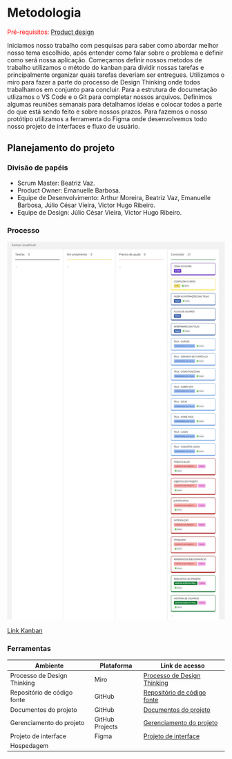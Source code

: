 
# Metodologia

<span style="color:red">Pré-requisitos: <a href="03-Product-design.md"> Product design</a></span>


Iniciamos nosso trabalho com pesquisas para saber como abordar melhor nosso tema escolhido, após entender como falar sobre o problema e definir como será nossa aplicação. Começamos definir nossos metodos de trabalho utilizamos o método do kanban para dividir nossas tarefas e principalmente organizar quais tarefas deveriam ser entregues. Utilizamos o miro para fazer a parte do processo de Design Thinking onde todos trabalhamos em conjunto para concluir. Para a estrutura de documetação utlizamos o VS Code e o Git para completar nossos arquivos. Definimos algumas reuniões semanais para detalhamos ideias e colocar todos a parte do que está sendo feito e sobre nossos prazos. Para fazemos o nosso protótipo utilizamos a ferramenta do Figma onde desenvolvemos todo nosso projeto de interfaces e fluxo de usuário.


## Planejamento do projeto

###  Divisão de papéis

- Scrum Master: Beatriz Vaz.
- Product Owner: Emanuelle Barbosa.
- Equipe de Desenvolvimento: Arthur Moreira, Beatriz Vaz, Emanuelle Barbosa, Júlio César Vieira, Victor Hugo Ribeiro.
- Equipe de Design: Júlio César Vieira, Victor Hugo Ribeiro.


### Processo


![Kanban](images/Kanban%20Qualificaê!.jpg)

[Link Kanban](https://miro.com/welcomeonboard/RkEzQ1BjL2VMY3cvSXlZc2VEMXl0QVgyOWt0cEZDVjhVL2VrRXNKUkNFbnkzL0VtQTVwUFFOcWJndXIrTWN3RC9DWmVCQUJMbXVkMlV4U3gvd0RldTQ4S3ZMQ1JQS2E2ZzZlMXdNWVVOcHpBWFROeTQrdXpPTWRSUnVkZTkvTHdnbHpza3F6REdEcmNpNEFOMmJXWXBBPT0hdjE=?share_link_id=515432961686) 

### Ferramentas


| Ambiente                            | Plataforma                         | Link de acesso                       |
|-------------------------------------|------------------------------------|--------------------------------------|
| Processo de Design Thinking         | Miro                               | [Processo de Design Thinking](https://miro.com/welcomeonboard/UDdoNTBvbk5CZFRHRDlxeWFFdzZXMVE0QnVSZzR5T1ZYQ0dDNUlVSGdmY05mV3BlcVJwS3AwWjBOYmRiZUdkM1lXYlZXNU5WVzFUOWdteG1TMld1bG84S3ZMQ1JQS2E2ZzZlMXdNWVVOcHkyQTZ5QXdPckkvZ2VmaTRmZnM0aHZzVXVvMm53MW9OWFg5bkJoVXZxdFhRPT0hdjE=?share_link_id=721155079243)        |
| Repositório de código fonte         | GitHub                             | [Repositório de código fonte](https://github.com/ICEI-PUC-Minas-PBE-ADS-SI/2025-1-p1-tiaw-qualificae)        |
| Documentos do projeto               | GitHub                             | [Documentos do projeto](https://github.com/ICEI-PUC-Minas-PBE-ADS-SI/2025-1-p1-tiaw-qualificae)        |
| Gerenciamento do projeto            | GitHub Projects                    | [Gerenciamento do projeto ](https://github.com/ICEI-PUC-Minas-PBE-ADS-SI/2025-1-p1-tiaw-qualificae)        |
| Projeto de interface                | Figma                              | [Projeto de interface](https://www.figma.com/proto/CrcEJGrKcesQyPxqsZfKER/Qualificaê-?node-id=5488-3&p=f&t=x1swShgHbTfgPFGo-0&scaling=scale-down&content-scaling=fixed&page-id=5488%3A2&starting-point-node-id=5493%3A1787)        |
| Hospedagem                          |                                    |                                      |
 
